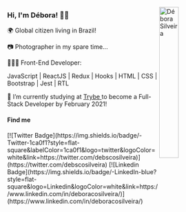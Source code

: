 <img src="https://github.com/deboracosilveira/deboracosilveira/blob/master/octocat-debs.png" width="30%"
  alt="Débora Silveira" align="right" />

<h3>Hi, I'm Débora! 🤘🏽</h3>
<p> 🌍 Global citizen living in Brazil!</p>
<p> 📷 Photographer in my spare time...</p>
<p> 👩🏽‍💻 Front-End Developer:</p>
<p> JavaScript | ReactJS | Redux | Hooks | HTML | CSS | Bootstrap | Jest | RTL </p>
<p> 🚀 I’m currently studying at <a
    href="https://www.betrybe.com/" 
    alt="Trybe"
  >Trybe
  </a>  to become a Full-Stack Developer by February 2021!</p>

<h4>Find me</h4>

<p align="left">
<!--   <a
    href="https://www.linkedin.com/in/deboracosilveira/" 
    alt="LinkedIn"
  >LinkedIn
  </a> | 
  <a
    href="mailto:deboracosilveira@gmail.com" 
    alt="email"
  >E-mail
  </a> | 
  <a
    href="https://twitter.com/debscosilveira" 
    alt="Twitter"
    target="blank"
  >Twitter
  </a> -->
  [![Twitter Badge](https://img.shields.io/badge/-Twitter-1ca0f1?style=flat-square&labelColor=1ca0f1&logo=twitter&logoColor=white&link=https://twitter.com/debscosilveira)](https://twitter.com/debscosilveira)
[![Linkedin Badge](https://img.shields.io/badge/-LinkedIn-blue?style=flat-square&logo=Linkedin&logoColor=white&link=https://www.linkedin.com/in/deboracosilveira/)](https://www.linkedin.com/in/deboracosilveira/)
  </p>
